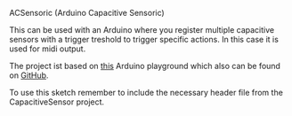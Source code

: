ACSensoric (Arduino Capacitive Sensoric)

This can be used with an Arduino where you register multiple capacitive sensors with a trigger treshold to trigger specific actions. In this case it is used for midi output.

The project ist based on [this](https://playground.arduino.cc/Main/CapacitiveSensor) Arduino playground which also can be found on [GitHub](https://github.com/PaulStoffregen/CapacitiveSensor).

To use this sketch remember to include the necessary header file from the CapacitiveSensor project.
